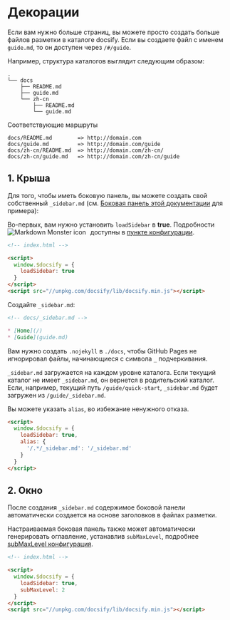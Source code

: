 # Декорации

Если вам нужно больше страниц, вы можете просто создать больше файлов разметки в каталоге docsify. Если вы создаете файл с именем `guide.md`, то он доступен через `/#/guide`.

Например, структура каталогов выглядит следующим образом:

```text
.
└── docs
    ├── README.md
    ├── guide.md
    └── zh-cn
        ├── README.md
        └── guide.md
```

Соответствующие маршруты

```text
docs/README.md        => http://domain.com
docs/guide.md         => http://domain.com/guide
docs/zh-cn/README.md  => http://domain.com/zh-cn/
docs/zh-cn/guide.md   => http://domain.com/zh-cn/guide
```

## 1. Крыша

Для того, чтобы иметь боковую панель, вы можете создать свой собственный `_sidebar.md` (см. [Боковая панель этой документации](https://github.com/QingWei-Li/docsify/blob/master/docs/ru-ru/_sidebar.md) для примера):

Во-первых, вам нужно установить `loadSidebar` в **true**. Подробности доступны в [пункте конфигурации](ru-ru/configuration.md#loadsidebar).
<img src="https://cs13.pikabu.ru/post_img/2024/03/29/6/1711699583182112577.webp"
     alt="Markdown Monster icon"
     style="float: left; margin-right: 10px;" />
```html
<!-- index.html -->

<script>
  window.$docsify = {
    loadSidebar: true
  }
</script>
<script src="//unpkg.com/docsify/lib/docsify.min.js"></script>
```

Создайте `_sidebar.md`:

```markdown
<!-- docs/_sidebar.md -->

* [Home](/)
* [Guide](guide.md)
```

Вам нужно создать `.nojekyll` в `./docs`, чтобы GitHub Pages не игнорировал файлы, начинающиеся с символа `_` подчеркивания.

`_sidebar.md` загружается на каждом уровне каталога. Если текущий каталог не имеет `_sidebar.md`, он вернется в родительский каталог. Если, например, текущий путь `/guide/quick-start`, `_sidebar.md` будет загружен из `/guide/_sidebar.md`.

Вы можете указать `alias`, во избежание ненужного отказа.

```html
<script>
  window.$docsify = {
    loadSidebar: true,
    alias: {
      '/.*/_sidebar.md': '/_sidebar.md'
    }
  }
</script>
```

## 2. Окно

После создания `_sidebar.md` содержимое боковой панели автоматически создается на основе заголовков в файлах разметки.

Настраиваемая боковая панель также может автоматически генерировать оглавление, устанавлив `subMaxLevel`, подробнее [subMaxLevel конфигурация](ru-ru/configuration.md#submaxlevel).

```html
<!-- index.html -->

<script>
  window.$docsify = {
    loadSidebar: true,
    subMaxLevel: 2
  }
</script>
<script src="//unpkg.com/docsify/lib/docsify.min.js"></script>
```
